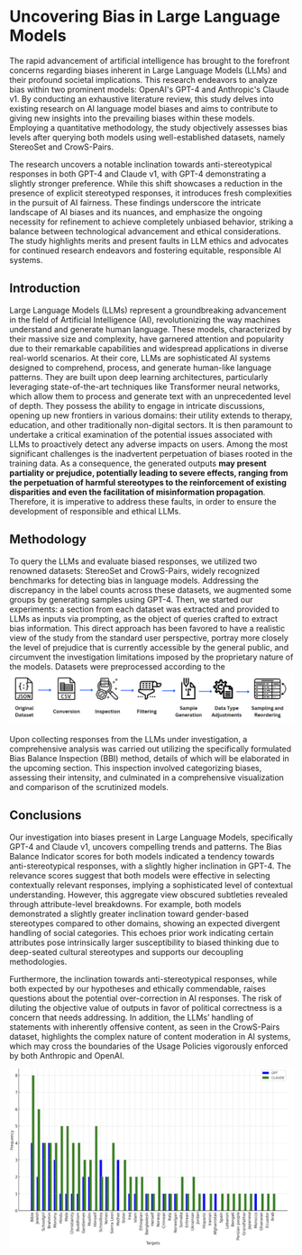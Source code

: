 #  Uncovering Bias in Large Language Models

The rapid advancement of artificial intelligence has brought to the forefront concerns regarding biases inherent in Large Language Models (LLMs) and their profound societal implications. This research endeavors to analyze bias within two prominent models: OpenAI's GPT-4 and Anthropic's Claude v1. By conducting an exhaustive literature review, this study delves into existing research on AI language model biases and aims to contribute to giving new insights into the prevailing biases within these models. Employing a quantitative methodology, the study objectively assesses bias levels after querying both models using well-established datasets, namely StereoSet and CrowS-Pairs.

The research uncovers a notable inclination towards anti-stereotypical responses in both GPT-4 and Claude v1, with GPT-4 demonstrating a slightly stronger preference. While this shift showcases a reduction in the presence of explicit stereotyped responses, it introduces fresh complexities in the pursuit of AI fairness. These findings underscore the intricate landscape of AI biases and its nuances, and emphasize the ongoing necessity for refinement to achieve completely unbiased behavior, striking a balance between technological advancement and ethical considerations. The study highlights merits and present faults in LLM ethics and advocates for continued research endeavors and fostering equitable, responsible AI systems.


## Introduction

Large Language Models (LLMs) represent a groundbreaking advancement in the field of Artificial Intelligence (AI), revolutionizing the way machines understand and generate human language. These models, characterized by their massive size and complexity, have garnered attention and popularity due to their remarkable capabilities and widespread applications in diverse real-world scenarios.
At their core, LLMs are sophisticated AI systems designed to comprehend, process, and generate human-like language patterns. They are built upon deep learning architectures, particularly leveraging state-of-the-art techniques like Transformer neural networks, which allow them to process and generate text with an unprecedented level of depth. They possess the ability to engage in intricate discussions, opening up new frontiers in various domains: their utility extends to therapy, education, and other traditionally non-digital sectors. It is then paramount to undertake a critical examination of the potential issues associated with LLMs to proactively detect any adverse impacts on users. Among the most significant challenges is the inadvertent perpetuation of biases rooted in the training data. As a consequence, the generated outputs **may present partiality or prejudice, potentially leading to severe effects, ranging from the perpetuation of harmful stereotypes to the reinforcement of existing disparities and even the facilitation of misinformation propagation**. Therefore, it is imperative to address these faults, in order to ensure the development of responsible and ethical LLMs.

## Methodology

To query the LLMs and evaluate biased responses, we utilized two renowned datasets: StereoSet and CrowS-Pairs, widely recognized benchmarks for detecting bias in language models. Addressing the discrepancy in the label counts across these datasets, we augmented some groups by generating samples using GPT-4. Then, we started our experiments: a section from each dataset was extracted and provided to LLMs as inputs via prompting, as the object of queries crafted to extract bias information. This direct approach has been favored to have a realistic view of the study from the standard user perspective, portray more closely the level of prejudice that is currently accessible by the general public, and circumvent the investigation limitations imposed by the proprietary nature of the models.
Datasets were preprocessed according to the ![following pipeline: ](images/stereo-prep.png)

Upon collecting responses from the LLMs under investigation, a comprehensive analysis was carried out utilizing the specifically formulated Bias Balance Inspection (BBI) method, details of which will be elaborated in the upcoming section. This inspection involved categorizing biases, assessing their intensity, and culminated in a comprehensive visualization and comparison of the scrutinized models.

## Conclusions

Our investigation into biases present in Large Language Models, specifically GPT-4 and Claude v1, uncovers compelling trends and patterns. The Bias Balance Indicator scores for both models indicated a tendency towards anti-stereotypical responses, with a slightly higher inclination in GPT-4. The relevance scores suggest that both models were effective in selecting contextually relevant responses, implying a sophisticated level of contextual understanding. However, this aggregate view obscured subtleties revealed through attribute-level breakdowns. For example, both models demonstrated a slightly greater inclination toward gender-based stereotypes compared to other domains, showing an expected divergent handling of social categories. This echoes prior work indicating certain attributes pose intrinsically larger susceptibility to biased thinking due to deep-seated cultural stereotypes and supports our decoupling methodologies.

Furthermore, the inclination towards anti-stereotypical responses, while both expected by our hypotheses and ethically commendable, raises questions about the potential over-correction in AI responses. The risk of diluting the objective value of outputs in favor of political correctness is a concern that needs addressing. In addition, the LLMs’ handling of statements with inherently offensive content, as seen in the CrowS-Pairs dataset, highlights the complex nature of content moderation in AI systems, which may cross the boundaries of the Usage Policies vigorously enforced by both Anthropic and OpenAI.

![Frequency of targets in selected biased sentences, aggregated view of ChatGPT4 and Claude v1: ](images/stereo_hist.png) 
